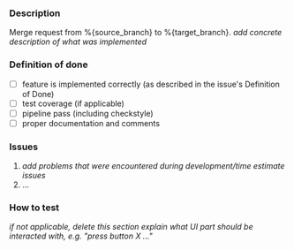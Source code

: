 ### Description
Merge request from %{source_branch} to %{target_branch}.
*add concrete description of what was implemented*

### Definition of done
- [ ] feature is implemented correctly (as described in the issue's Definition of Done)
- [ ] test coverage (if applicable)
- [ ] pipeline pass (including checkstyle)
- [ ] proper documentation and comments

### Issues
1. *add problems that were encountered during development/time estimate issues*
2. ...

### How to test
*if not applicable, delete this section*
*explain what UI part should be interacted with, e.g. "press button X ..."*
